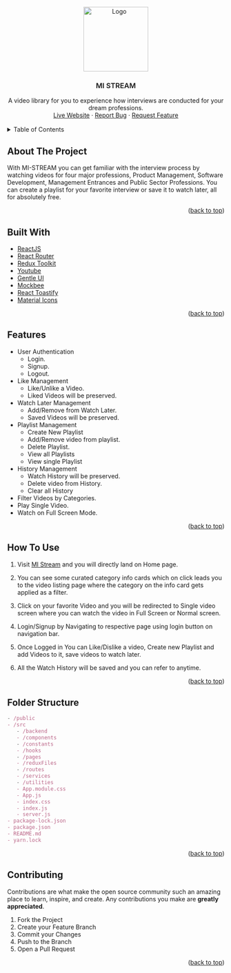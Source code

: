 <div id="top"></div>

<!-- PROJECT LOGO -->

<br />
<div align="center">
  <a href="https://github.com/dev-enforced/MI-STREAM">
    <img src="https://mi-stream.vercel.app/favicon.png" alt="Logo" width="150" height="150">
  </a>
  <br/>
  <h3 style="font-weight: 600" align="center">MI STREAM</h3>

  <p align="center">
    A video library for you to experience how interviews are conducted for your dream professions.
    <br />
    <a href="https://mi-stream.vercel.app">Live Website</a>
    ·
    <a href="https://github.com/dev-enforced/MI-STREAM/issues/new">Report Bug</a>
    ·
    <a href="https://github.com/dev-enforced/MI-STREAM/issues/new">Request Feature</a>
  </p>
</div>

<!-- TABLE OF CONTENTS -->

<details style="margin: 1rem 0">
  <summary>Table of Contents</summary>
  <ol>
    <li>
      <a href="#about-the-project">About The Project</a>
    </li>
      <li><a href="#built-with">Built With</a></li>
    <li>
      <a href="#features">Features</a>
    </li>
    <li><a href="#how-to-use">How To Use</a></li>
    <li><a href="#folder-structure">Folder Structure</a></li>
    <li><a href="#contributing">Contributing</a></li>
  </ol>
</details>

<!-- ABOUT THE PROJECT -->

## About The Project

With MI-STREAM you can get familiar with the interview process by watching videos for four major professions, Product Management, Software Development, Management Entrances and Public Sector Professions. You can create a playlist for your favorite interview or save it to watch later, all for absolutely free.

<p align="right">(<a href="#top">back to top</a>)</p>

<!-- Built With -->

## Built With

- [ReactJS](https://reactjs.org/)
- [React Router](https://reactrouter.com/)
- [Redux Toolkit](https://redux-toolkit.js.org/)
- [Youtube](https://youtube.com/)
- [Gentle UI](https://gentle-ui.netlify.app/)
- [Mockbee](https://www.mockbe.netlify.app/)
- [React Toastify](https://fkhadra.github.io/react-toastify/)
- [Material Icons](https://fonts.google.com/icons?icon.set=Material+Icons)

<p align="right">(<a href="#top">back to top</a>)</p>

<!-- Features -->

## Features

- User Authentication
  - Login.
  - Signup.
  - Logout.
- Like Management
  - Like/Unlike a Video.
  - Liked Videos will be preserved.
- Watch Later Management
  - Add/Remove from Watch Later.
  - Saved Videos will be preserved.
- Playlist Management
  - Create New Playlist
  - Add/Remove video from playlist.
  - Delete Playlist.
  - View all Playlists
  - View single Playlist
- History Management
  - Watch History will be preserved.
  - Delete video from History.
  - Clear all History
- Filter Videos by Categories.
- Play Single Video.
- Watch on Full Screen Mode.

<p align="right">(<a href="#top">back to top</a>)</p>

<!-- How To Use -->

## How To Use

1.  Visit [MI Stream](https://mi-stream.vercel.app/) and you will directly land on Home page.

2.  You can see some curated category info cards which on click leads you to the video listing page where the category on the info card gets applied as a filter.

3.  Click on your favorite Video and you will be redirected to Single video screen where you can watch the video in Full Screen or Normal screen.

4.  Login/Signup by Navigating to respective page using login button on navigation bar.

5.  Once Logged in You can Like/Dislike a video, Create new Playlist and add Videos to it, save videos to watch later.

6.  All the Watch History will be saved and you can refer to anytime.

<p align="right">(<a href="#top">back to top</a>)</p>

<!-- Folder Structure -->

## Folder Structure

```jsx
- /public
- /src
   - /backend
   - /components
   - /constants
   - /hooks
   - /pages
   - /reduxFiles
   - /routes
   - /services
   - /utilities
   - App.module.css
   - App.js
   - index.css
   - index.js
   - server.js
- package-lock.json
- package.json
- README.md
- yarn.lock
```

<p align="right">(<a href="#top">back to top</a>)</p>

<!-- CONTRIBUTING -->

## Contributing

Contributions are what make the open source community such an amazing place to learn, inspire, and create. Any contributions you make are **greatly appreciated**.

1. Fork the Project
2. Create your Feature Branch
3. Commit your Changes
4. Push to the Branch
5. Open a Pull Request

<p align="right">(<a href="#top">back to top</a>)</p>
